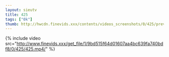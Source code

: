 ```yaml
--- 
layout: sieutv
title: 425
tags: ["0k"]
thumb: http://hwcdn.finevids.xxx/contents/videos_screenshots/0/425/preview.mp4.jpg
---
```

{% include video src="http://www.finevids.xxx/get_file/1/9bd515f64d01607aa4bc639fa740bdf8/0/425/425.mp4/" %} 
